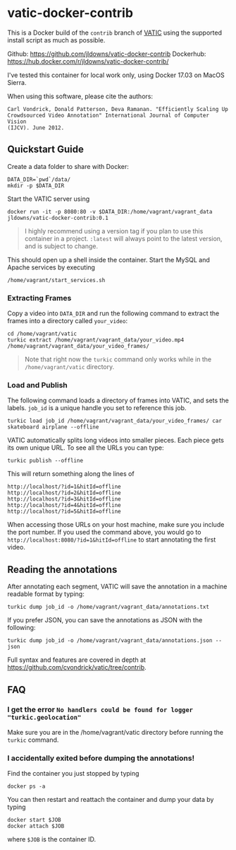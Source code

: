 # vatic-docker-contrib

This is a Docker build of the `contrib` branch of [VATIC](https://github.com/cvondrick/vatic/tree/contrib) using the supported install script as much as possible.

Github: https://github.com/jldowns/vatic-docker-contrib
Dockerhub: https://hub.docker.com/r/jldowns/vatic-docker-contrib/

I've tested this container for local work only, using Docker 17.03 on MacOS Sierra.

When using this software, please cite the authors:

```
Carl Vondrick, Donald Patterson, Deva Ramanan. "Efficiently Scaling Up
Crowdsourced Video Annotation" International Journal of Computer Vision
(IJCV). June 2012.
```

## Quickstart Guide

Create a data folder to share with Docker:
```
DATA_DIR=`pwd`/data/
mkdir -p $DATA_DIR
```

Start the VATIC server using

```
docker run -it -p 8080:80 -v $DATA_DIR:/home/vagrant/vagrant_data jldowns/vatic-docker-contrib:0.1
```
> I highly recommend using a version tag if you plan to use this container in a project. `:latest` will always point to the latest version, and is subject to change.

This should open up a shell inside the container. Start the MySQL and Apache services by executing
```
/home/vagrant/start_services.sh
```

### Extracting Frames

Copy a video into `DATA_DIR` and run the following command to extract the frames into a directory called `your_video`:
```
cd /home/vagrant/vatic
turkic extract /home/vagrant/vagrant_data/your_video.mp4 /home/vagrant/vagrant_data/your_video_frames/
```

> Note that right now the `turkic` command only works while in the `/home/vagrant/vatic` directory.

### Load and Publish

The following command loads a directory of frames into VATIC, and sets the labels. `job_id` is a unique handle you set to reference this job.
```
turkic load job_id /home/vagrant/vagrant_data/your_video_frames/ car skateboard airplane --offline
```


VATIC automatically splits long videos into smaller pieces. Each piece gets its own unique URL. To see all the URLs you can type:
```
turkic publish --offline
```

This will return something along the lines of
```
http://localhost/?id=1&hitId=offline
http://localhost/?id=2&hitId=offline
http://localhost/?id=3&hitId=offline
http://localhost/?id=4&hitId=offline
http://localhost/?id=5&hitId=offline
```

When accessing those URLs on your host machine, make sure you include the port number. If you used the command above, you would go to `http://localhost:8080/?id=1&hitId=offline` to start annotating the first video.

## Reading the annotations

After annotating each segment, VATIC will save the annotation in a machine readable format by typing:
```
turkic dump job_id -o /home/vagrant/vagrant_data/annotations.txt
```

If you prefer JSON, you can save the annotations as JSON with the following:
```
turkic dump job_id -o /home/vagrant/vagrant_data/annotations.json --json
```

Full syntax and features are covered in depth at https://github.com/cvondrick/vatic/tree/contrib.



## FAQ

### I get the error `No handlers could be found for logger "turkic.geolocation"`

Make sure you are in the /home/vagrant/vatic directory before running the `turkic` command.

### I accidentally exited before dumping the annotations!

Find the container you just stopped by typing
```
docker ps -a
```

You can then restart and reattach the container and dump your data by typing
```
docker start $JOB
docker attach $JOB
```

where `$JOB` is the container ID.
